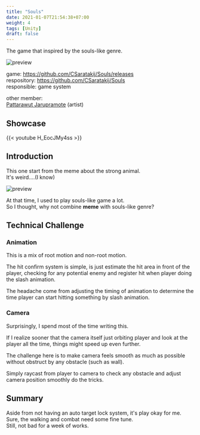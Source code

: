 ```yaml
---
title: "Souls"
date: 2021-01-07T21:54:38+07:00
weight: 4
tags: [Unity]
draft: false
---
```


The game that inspired by the souls-like genre.

![preview](/img/souls_preview.png)

<!--more-->

game: https://github.com/CSaratakij/Souls/releases \
respository: https://github.com/CSaratakij/Souls \
responsible: game system

other member: \
[Pattarawut Jarupramote](mailto:jmpt.pattarawut@gmail.com) (artist)

## Showcase
{{< youtube H_EocJMy4ss >}}

## Introduction
This one start from the meme about the strong animal. \
It's weird....(I know)

![preview](/img/strong-dogu.jpg)

At that time, I used to play souls-like game a lot. \
So I thought, why not combine __meme__ with souls-like genre?

## Technical Challenge
### Animation
This is a mix of root motion and non-root motion.

The hit confirm system is simple, is just estimate the hit area in front of the player, checking for any potential enemy and register hit when player doing the slash animation.

The headache come from adjusting the timing of animation to determine the time player can start hitting something by slash animation.


### Camera
Surprisingly, I spend most of the time writing this.

If I realize sooner that the camera itself just orbiting player and look at the player all the time, things might speed up even further.

The challenge here is to make camera feels smooth as much as possible without obstruct by any obstacle (such as wall).

Simply raycast from player to camera to check any obstacle and adjust camera position smoothly do the tricks.

## Summary
Aside from not having an auto target lock system, it's play okay for me. \
Sure, the walking and combat need some fine tune. \
Still, not bad for a week of works.

